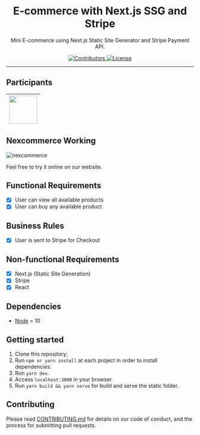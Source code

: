 <h1 align="center">
E-commerce with Next.js SSG and Stripe
</h1>

<p align="center">Mini E-commerce using Next.js Static Site Generator and Stripe Payment API.</p>

<p align="center">
  <a href="https://github.com/Rocketseat/youtube-challenge-next-stripe/graphs/contributors">
    <img src="https://img.shields.io/github/contributors/rocketseat/youtube-challenge-next-stripe?color=%237159c1&logoColor=%237159c1&style=flat" alt="Contributors">
  </a>
  <a href="https://opensource.org/licenses/MIT">
    <img src="https://img.shields.io/github/license/rocketseat/youtube-challenge-next-stripe?color=%237159c1&logo=mit" alt="License">
  </a>
</p>

<hr>

## Participants

| [<img src="https://avatars0.githubusercontent.com/u/11022437?s=400&u=f3754c28dcf0e1cbb1db869d1fb7dfe0e5c73d7e&v=4" width="75px;"/>](https://github.com/mtsmachado8) |
| :------------------------------------------------------------------------------------------------------------------------: |

## Nexcommerce Working

![nexcommerce](https://user-images.githubusercontent.com/11022437/82621337-3d688c80-9bb1-11ea-8ddc-d3683791b486.gif)

Feel free to try it online on our website.

## Functional Requirements

- [x] User can view all available products
- [x] User can buy any available product

## Business Rules

- [x] User is sent to Stripe for Checkout

## Non-functional Requirements

- [x] Next.js (Static Site Generation)
- [x] Stripe
- [x] React

## Dependencies

- [Node](https://nodejs.org/en/) = 10

## Getting started

1. Clone this repository;<br />
2. Run `npm or yarn install` at each project in order to install dependencies.<br />
3. Run `yarn dev`.<br />
4. Access `localhost:3000` in your browser.<br />
5. Run `yarn build && yarn serve` for build and serve the static folder.<br />

## Contributing

Please read [CONTRIBUTING.md](CONTRIBUTING.md) for details on our code of conduct, and the process for submitting pull requests.
